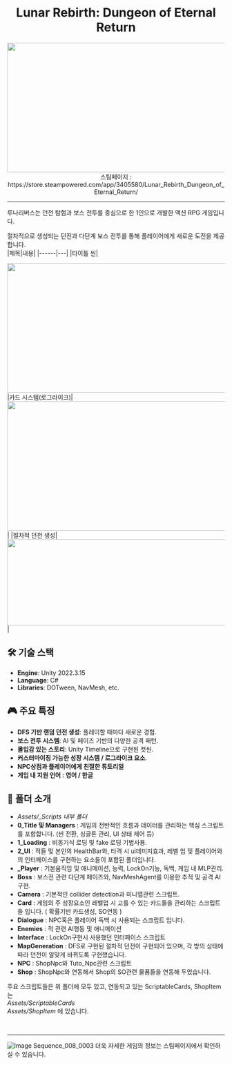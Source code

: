 # <div align=center>  Lunar Rebirth: Dungeon of Eternal Return </div>

<div align=center><img src="https://github.com/user-attachments/assets/121345ff-2a70-476b-a5c4-124a49ed4ebd" width="600" height="300" /> </div>

<div align=center> 스팀페이지 : https://store.steampowered.com/app/3405580/Lunar_Rebirth_Dungeon_of_Eternal_Return/</div>
<hr>
루나리버스는 던전 탐험과 보스 전투를 중심으로 한 1인으로 개발한 액션 RPG 게임입니다.

절차적으로 생성되는 던전과 다단계 보스 전투를 통해 플레이어에게 새로운 도전을 제공합니다.  
|제목|내용|
|------|---|
|타이틀 씬|<div align=center><img src="https://github.com/user-attachments/assets/1227fe2f-32e0-480e-87ed-ddd900b54048" width="600" height="300" /> </div>
|카드 시스템(로그라이크)|<div align=center><img src="https://github.com/user-attachments/assets/3d46be5c-f3be-41df-bdf9-9c5cb0eefcab" width="600" height="300" /> </div>|
|절차적 던전 생성|<div align=center><img src="https://github.com/user-attachments/assets/daba4cb7-9efb-4be7-9c3f-9623b32331b1" width="600" height="200" /> </div>|
## 🛠️ 기술 스택
- **Engine**: Unity 2022.3.15  
- **Language**: C#  
- **Libraries**: DOTween, NavMesh, etc.  

## 🎮 주요 특징
- **DFS 기반 랜덤 던전 생성**: 플레이할 때마다 새로운 경험.
- **보스 전투 시스템**: AI 및 페이즈 기반의 다양한 공격 패턴.
- **몰입감 있는 스토리**: Unity Timeline으로 구현된 컷씬.
- **커스터마이징 가능한 성장 시스템 / 로그라이크 요소**.
- **NPC상점과 플레이어에게 친절한 튜토리얼**
- **게임 내 지원 언어 : 영어 / 한글**

## 👜 폴더 소개
- *Assets/_Scripts 내부 폴더*
- **0_Title 및 Managers** : 게임의 전반적인 흐름과 데이터를 관리하는 핵심 스크립트를 포함합니다. (씬 전환, 싱글톤 관리, UI 상태 제어 등)
- **1_Loading** : 비동기식 로딩 및 fake 로딩 기법사용.
- **2_UI** : 적들 및 본인의 HealthBar와, 타격 시 ui데미지효과, 레벨 업 및 플레이어와의 인터페이스를 구현하는 요소들이 포함된 폴더입니다.
- **_Player** : 기본움직임 및 애니메이션, 능력, LockOn기능, 독백, 게임 내 MLP관리.
- **Boss** : 보스전 관련 다단계 페이즈와, NavMeshAgent를 이용한 추적 및 공격 AI구현.
- **Camera** : 기본적인 collider detection과 미니맵관련 스크립트.
- **Card** : 게임의 주 성장요소인 레벨업 시 고를 수 있는 카드들을 관리하는 스크립트들 입니다. ( 확률기반 카드생성, SO연동 )
- **Dialogue** : NPC혹은 플레이어 독백 시 사용되는 스크립트 입니다.
- **Enemies** : 적 관련 AI행동 및 애니메이션
- **Interface** : LockOn구현시 사용했던 인터페이스 스크립트
- **MapGeneration** : DFS로 구현된 절차적 던전이 구현되어 있으며, 각 방의 상태에 따라 던전이 알맞게 바뀌도록 구현했습니다.
- **NPC** : ShopNpc와 Tuto_Npc관련 스크립트
- **Shop** : ShopNpc와 연동해서 Shop의 SO관련 물품들을 연동해 두었습니다.

주요 스크립트들은 위 폴더에 모두 있고, 연동되고 있는 ScriptableCards, ShopItem는   
*Assets/ScriptableCards*   
*Assets/ShopItem* 에 있습니다.

<br>
<hr>

![Image Sequence_008_0003](https://github.com/user-attachments/assets/a13c3475-de7f-4b6b-9071-8742c50ae913)
더욱 자세한 게임의 정보는 스팀페이지에서 확인하실 수 있습니다.
